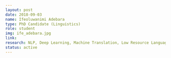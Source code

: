```yaml
---
layout: post
date: 2018-09-03
name: Ifeoluwanimi Adebara
type: PhD Candidate (Linguistics)
role: student
img: ife_adebara.jpg
link:
research: NLP, Deep Learning, Machine Translation, Low Resource Languages
status: active
---
```

